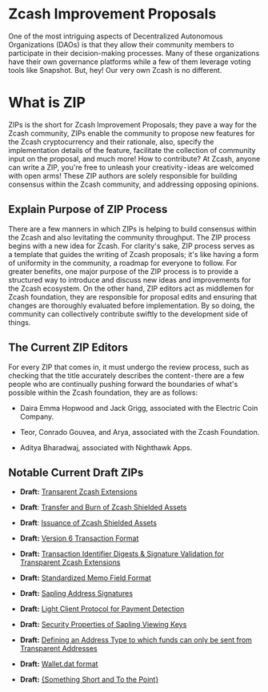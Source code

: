 # Zcash Improvement Proposals

One of the most intriguing aspects of Decentralized Autonomous Organizations (DAOs) is that they allow their community members to participate in their decision-making processes. Many of these organizations have their own governance platforms while a few of them leverage voting tools like Snapshot.
But, hey! Our very own Zcash is no different.

# What is ZIP
ZIPs is the short for Zcash Improvement Proposals; they pave a way for the Zcash community, ZIPs enable the community to propose new features for the Zcash cryptocurrency and their rationale, also, specify the implementation details of the feature, facilitate the collection of community input on the proposal, and much more! How to contribute? At Zcash, anyone can write a ZIP, you're free to unleash your creativity - ideas are welcomed with open arms! These ZIP authors are solely responsible for building consensus within the Zcash community, and addressing opposing opinions.

## Explain Purpose of ZIP Process

There are a few manners in which ZIPs is helping to build consensus within the Zcash and also levitating the community throughput.
The ZIP process begins with a new idea for Zcash. For clarity's sake, ZIP process serves as a template that guides the writing of Zcash proposals; it's like having a form of uniformity in the community, a roadmap for everyone to follow. For greater benefits, one major purpose of the ZIP process is to provide a structured way to introduce and discuss new ideas and improvements for the Zcash ecosystem. On the other hand, ZIP editors act as middlemen for Zcash foundation, they are responsible for proposal edits and ensuring that changes are thoroughly evaluated before implementation. By so doing, the community can collectively contribute swiftly to the development side of things.

## The Current ZIP Editors
For every ZIP that comes in, it must undergo the review process, such as checking that the title accurately describes the content - there are a few people who are continually pushing forward the boundaries of what's possible within the Zcash foundation, they are as follows:

* Daira Emma Hopwood and Jack Grigg, associated with the Electric Coin Company.

* Teor, Conrado Gouvea, and Arya, associated with the Zcash Foundation.

* Aditya Bharadwaj, associated with Nighthawk Apps.

## Notable Current Draft ZIPs
* **Draft:** [Transarent Zcash Extensions](https://github.com/zcash/zips/blob/main/zip-0222.rst)

* **Draft**: [Transfer and Burn of Zcash Shielded Assets](https://github.com/zcash/zips/blob/main/zip-0226.rst)

* **Draft**: [Issuance of Zcash Shielded Assets](https://github.com/zcash/zips/blob/main/zip-0227.rst)

* **Draft:** [Version 6 Transaction Format](https://github.com/zcash/zips/blob/main/zip-0230.rst)

* **Draft:** [Transaction Identifier Digests & Signature Validation for Transparent Zcash Extensions](https://github.com/zcash/zips/blob/main/zip-0245.rst)

* **Draft:** [Standardized Memo Field Format](https://github.com/zcash/zips/blob/main/zip-0302.rst)

* **Draft:** [Sapling Address Signatures](https://github.com/zcash/zips/blob/main/zip-0304.rst)

* **Draft:** [Light Client Protocol for Payment Detection](https://github.com/zcash/zips/blob/main/zip-0307.rst)

* **Draft:** [Security Properties of Sapling Viewing Keys](https://github.com/zcash/zips/blob/main/zip-0310.rst)

* **Draft:** [Defining an Address Type to which funds can only be sent from Transparent Addresses](https://github.com/zcash/zips/blob/main/zip-0320.rst)

* **Draft:** [Wallet.dat format](https://github.com/zcash/zips/blob/main/zip-0400.rst)

* **Draft:** [{Something Short and To the Point}](https://github.com/zcash/zips/blob/main/zip-guide.rst)

